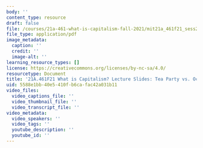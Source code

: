 ```yaml
---
body: ''
content_type: resource
draft: false
file: /courses/21a-461-what-is-capitalism-fall-2021/mit21a_461f21_sess20_sess21.pdf
file_type: application/pdf
image_metadata:
  caption: ''
  credit: ''
  image-alt: ''
learning_resource_types: []
license: https://creativecommons.org/licenses/by-nc-sa/4.0/
resourcetype: Document
title: '21A.461F21 What is Capitalism? Lecture Slides: Tea Party vs. Occupy Wall Street'
uid: 5588e1bb-40e5-410f-b6ca-fac42a031b11
video_files:
  video_captions_file: ''
  video_thumbnail_file: ''
  video_transcript_file: ''
video_metadata:
  video_speakers: ''
  video_tags: ''
  youtube_description: ''
  youtube_id: ''
---
```

